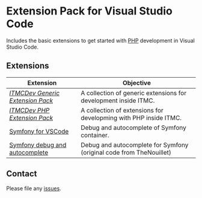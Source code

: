 # Extension Pack for Visual Studio Code

Includes the basic extensions to get started with [PHP](http://php.net/) development in Visual Studio Code.

## Extensions

Extension | Objective
--------- | ---------
*[ITMCDev Generic Extension Pack](https://marketplace.visualstudio.com/items?itemName=itmcdev.generic-extension-pack)* | A collection of generic extensions for development inside ITMC.
*[ITMCDev PHP Extension Pack](https://marketplace.visualstudio.com/items?itemName=itmcdev.php-extension-pack)* | A collection of extensions for developming with PHP inside ITMC.
[Symfony for VSCode](https://marketplace.visualstudio.com/items?itemName=TheNouillet.symfony-vscode) | Debug and autocomplete of Symfony container.
[Symfony debug and autocomplete](https://marketplace.visualstudio.com/items?itemName=n4zim.vscode-symfony) | Debug and autocomplete for Symfony (original code from TheNouillet)

## Contact

Please file any [issues](https://github.com/itmcdev/vscode-extensions/issues).